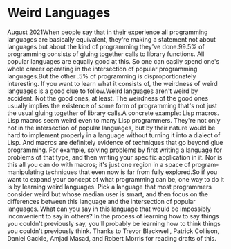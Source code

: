 # Weird Languages

August 2021When people say that in their experience all programming languages
are basically equivalent, they're making a statement not about
languages but about the kind of programming they've done.99.5% of programming consists of gluing together calls to library
functions. All popular languages are equally good at this. So one
can easily spend one's whole career operating in the intersection
of popular programming languages.But the other .5% of programming is disproportionately interesting.
If you want to learn what it consists of, the weirdness of weird
languages is a good clue to follow.Weird languages aren't weird by accident. Not the good ones, at
least. The weirdness of the good ones usually implies the existence
of some form of programming that's not just the usual gluing together
of library calls.A concrete example: Lisp macros. Lisp macros seem weird even to
many Lisp programmers. They're not only not in the intersection of
popular languages, but by their nature would be hard to implement
properly in a language without turning it into a dialect of
Lisp. And macros are definitely evidence of techniques that go
beyond glue programming. For example, solving problems by first
writing a language for problems of that type, and then writing
your specific application in it. Nor is this all you can do with
macros; it's just one region in a space of program-manipulating
techniques that even now is far from fully explored.So if you want to expand your concept of what programming can be,
one way to do it is by learning weird languages. Pick a language
that most programmers consider weird but whose median user is smart,
and then focus on the differences between this language and the
intersection of popular languages. What can you say in this language
that would be impossibly inconvenient to say in others? In the
process of learning how to say things you couldn't previously say,
you'll probably be learning how to think things you couldn't
previously think.
Thanks to Trevor Blackwell, Patrick Collison, Daniel Gackle, Amjad
Masad, and Robert Morris for reading drafts of this.
